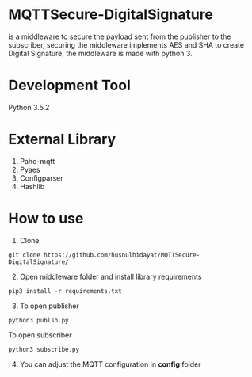 # MQTTSecure-DigitalSignature
is a middleware to secure the payload sent from the publisher to the subscriber, securing the middleware implements AES and SHA to create Digital Signature, the middleware is made with python 3.
# Development Tool
Python 3.5.2
# External Library
1. Paho-mqtt
2. Pyaes
3. Configparser
4. Hashlib
# How to use
1. Clone
```
git clone https://github.com/husnulhidayat/MQTTSecure-DigitalSignature/
```
2. Open middleware folder and install library requirements
```
pip3 install -r requirements.txt
```
3. To open publisher
```
python3 publsh.py
```
To open subscriber
```
python3 subscribe.py
```
4. You can adjust the MQTT configuration in **config** folder




